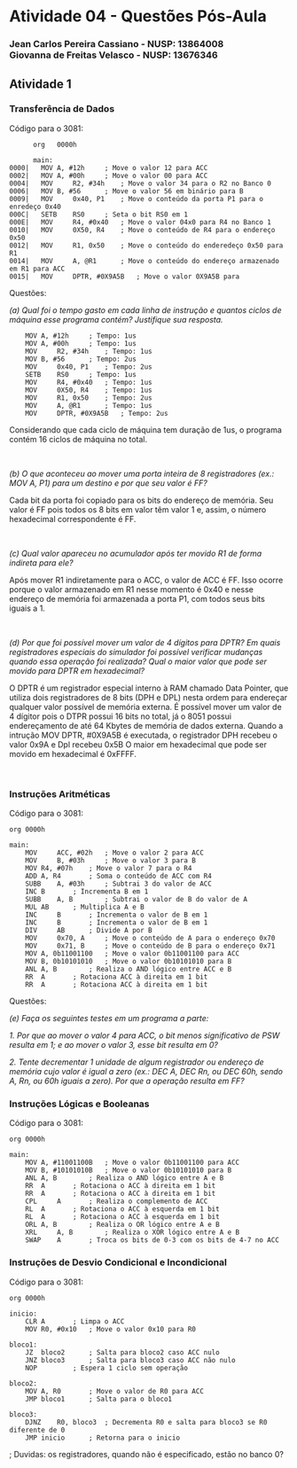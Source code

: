 # Atividade 04 - Questões Pós-Aula

### Jean Carlos Pereira Cassiano - NUSP: 13864008 <br> Giovanna de Freitas Velasco - NUSP: 13676346

## Atividade 1

### Transferência de Dados
Código para o 3081:

```assembly
      org	0000h
       
      main:
0000| 	MOV	A, #12h		; Move o valor 12 para ACC
0002| 	MOV	A, #00h		; Move o valor 00 para ACC
0004| 	MOV 	R2, #34h	; Move o valor 34 para o R2 no Banco 0
0006| 	MOV	B, #56		; Move o valor 56 em binário para B
0009| 	MOV 	0x40, P1	; Move o conteúdo da porta P1 para o enredeço 0x40
000C| 	SETB	RS0		; Seta o bit RS0 em 1
000E| 	MOV 	R4, #0x40	; Move o valor 04x0 para R4 no Banco 1
0010| 	MOV 	0X50, R4	; Move o conteúdo de R4 para o endereço 0x50
0012| 	MOV 	R1, 0x50	; Move o conteúdo do enderedeço 0x50 para R1
0014| 	MOV 	A, @R1		; Move o conteúdo do endereço armazenado em R1 para ACC
0015| 	MOV 	DPTR, #0X9A5B	; Move o valor 0X9A5B para 
```
Questões:

*(a) Qual foi o tempo gasto em cada linha de instrução e quantos ciclos de máquina esse programa contém? Justifique sua resposta.*

```assembly
	MOV	A, #12h		; Tempo: 1us
	MOV	A, #00h		; Tempo: 1us
	MOV 	R2, #34h	; Tempo: 1us
	MOV	B, #56		; Tempo: 2us
	MOV 	0x40, P1	; Tempo: 2us
	SETB	RS0		; Tempo: 1us
	MOV 	R4, #0x40	; Tempo: 1us
	MOV 	0X50, R4	; Tempo: 1us
	MOV 	R1, 0x50	; Tempo: 2us
	MOV 	A, @R1		; Tempo: 1us
	MOV 	DPTR, #0X9A5B	; Tempo: 2us
```
Considerando que cada ciclo de máquina tem duração de 1us, o programa contém 16 ciclos de máquina no total.

<br>

*(b) O que aconteceu ao mover uma porta inteira de 8 registradores (ex.: MOV A, P1) para um destino e por que seu valor é FF?*

Cada bit da porta foi copiado para os bits do endereço de memória. Seu valor é FF pois todos os 8 bits em valor têm valor 1 e, assim, o número hexadecimal correspondente é FF.

<br>

*(c) Qual valor apareceu no acumulador após ter movido R1 de forma indireta para ele?*

Após mover R1 indiretamente para o ACC, o valor de ACC é FF. Isso ocorre porque o valor armazenado em R1 nesse momento é 0x40 e nesse endereço de memória foi armazenada a porta P1, com todos seus bits iguais a 1.

<br>

*(d) Por que foi possível mover um valor de 4 dígitos para DPTR? Em quais registradores especiais do simulador foi possível verificar mudanças quando essa operação foi realizada? Qual o maior valor que pode ser movido para DPTR em hexadecimal?*

O DPTR é um registrador especial interno à RAM chamado Data Pointer, que utiliza dois registradores de 8 bits (DPH e DPL) nesta ordem para endereçar qualquer valor possível de memória externa. É possível mover um valor de 4 dígitor pois o DTPR possui 16 bits no total, já o 8051 possui endereçamento de até 64 Kbytes de memória de dados externa. Quando a intrução MOV DPTR, #0X9A5B é executada, o registrador DPH recebeu o valor 0x9A e Dpl recebeu 0x5B O maior em hexadecimal que pode ser movido em hexadecimal é 0xFFFF.

<br>

### Instruções Aritméticas
Código para o 3081:

```assembly
org	0000h

main:
	MOV 	ACC, #02h	; Move o valor 2 para ACC
	MOV 	B, #03h		; Move o valor 3 para B
	MOV	R4, #07h	; Move o valor 7 para o R4
	ADD	A, R4		; Soma o conteúdo de ACC com R4
	SUBB	A, #03h		; Subtrai 3 do valor de ACC
	INC	B		; Incrementa B em 1
	SUBB	A, B		; Subtrai o valor de B do valor de A
	MUL	AB		; Multiplica A e B
	INC 	B		; Incrementa o valor de B em 1
	INC 	B		; Incrementa o valor de B em 1
	DIV 	AB		; Divide A por B
	MOV 	0x70, A		; Move o conteúdo de A para o endereço 0x70
	MOV 	0x71, B		; Move o conteúdo de B para o endereço 0x71
	MOV	A, 0b11001100	; Move o valor 0b11001100 para ACC
	MOV	B, 0b10101010	; Move o valor 0b10101010 para B
	ANL	A, B		; Realiza o AND lógico entre ACC e B
	RR	A		; Rotaciona ACC à direita em 1 bit
	RR	A		; Rotaciona ACC à direita em 1 bit
```

Questões:

*(e) Faça os seguintes testes em um programa a parte:*

*1. Por que ao mover o valor 4 para ACC, o bit menos significativo de PSW resulta em 1; e ao mover o valor 3, esse bit resulta em 0?*


*2. Tente decrementar 1 unidade de algum registrador ou endereço de memória cujo valor é igual a zero (ex.: DEC A, DEC Rn, ou DEC 60h, sendo A, Rn, ou 60h iguais a zero). Por que a operação resulta em FF?*

### Instruções Lógicas e Booleanas
Código para o 3081:

```assembly
org	0000h

main:
	MOV	A, #11001100B	; Move o valor 0b11001100 para ACC
	MOV	B, #10101010B	; Move o valor 0b10101010 para B
	ANL	A, B		; Realiza o AND lógico entre A e B
	RR	A		; Rotaciona o ACC à direita em 1 bit
	RR	A		; Rotaciona o ACC à direita em 1 bit
	CPL 	A		; Realiza o complemento de ACC
	RL	A		; Rotaciona o ACC à esquerda em 1 bit
	RL	A		; Rotaciona o ACC à esquerda em 1 bit
	ORL	A, B		; Realiza o OR lógico entre A e B
	XRL 	A, B		; Realiza o XOR lógico entre A e B
	SWAP 	A		; Troca os bits de 0-3 com os bits de 4-7 no ACC
```

### Instruções de Desvio Condicional e Incondicional
Código para o 3081:

```assembly
org	0000h

inicio:
	CLR	A		; Limpa o ACC
	MOV	R0, #0x10	; Move o valor 0x10 para R0

bloco1:
	JZ	bloco2		; Salta para bloco2 caso ACC nulo
	JNZ	bloco3		; Salta para bloco3 caso ACC não nulo
	NOP			; Espera 1 ciclo sem operação
	
bloco2:
	MOV	A, R0		; Move o valor de R0 para ACC
	JMP	bloco1		; Salta para o bloco1

bloco3:
	DJNZ	R0, bloco3	; Decrementa R0 e salta para bloco3 se R0 diferente de 0
	JMP	inicio		; Retorna para o inicio

```

; Duvidas: os registradores, quando não é especificado, estão no banco 0?
